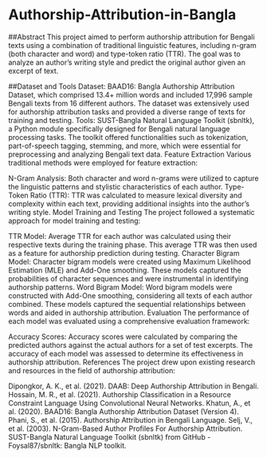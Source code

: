 # Authorship-Attribution-in-Bangla

##Abstract
This project aimed to perform authorship attribution for Bengali texts using a combination of traditional linguistic features, including n-gram (both character and word) and type-token ratio (TTR). The goal was to analyze an author’s writing style and predict the original author given an excerpt of text.

##Dataset and Tools
  Dataset: BAAD16: Bangla Authorship Attribution Dataset, which comprised 13.4+ million words and included 17,996 sample Bengali texts from 16 different authors. The dataset was extensively used for authorship attribution tasks and provided a diverse range of texts for training and testing.
  Tools: SUST-Bangla Natural Language Toolkit (sbnltk), a Python module specifically designed for Bengali natural language processing tasks. The toolkit offered functionalities such as tokenization, part-of-speech tagging, stemming, and more, which were essential for preprocessing and analyzing Bengali text data.
Feature Extraction
Various traditional methods were employed for feature extraction:

N-Gram Analysis: Both character and word n-grams were utilized to capture the linguistic patterns and stylistic characteristics of each author.
Type-Token Ratio (TTR): TTR was calculated to measure lexical diversity and complexity within each text, providing additional insights into the author’s writing style.
Model Training and Testing
The project followed a systematic approach for model training and testing:

TTR Model: Average TTR for each author was calculated using their respective texts during the training phase. This average TTR was then used as a feature for authorship prediction during testing.
Character Bigram Model: Character bigram models were created using Maximum Likelihood Estimation (MLE) and Add-One smoothing. These models captured the probabilities of character sequences and were instrumental in identifying authorship patterns.
Word Bigram Model: Word bigram models were constructed with Add-One smoothing, considering all texts of each author combined. These models captured the sequential relationships between words and aided in authorship attribution.
Evaluation
The performance of each model was evaluated using a comprehensive evaluation framework:

Accuracy Scores: Accuracy scores were calculated by comparing the predicted authors against the actual authors for a set of test excerpts. The accuracy of each model was assessed to determine its effectiveness in authorship attribution.
References
The project drew upon existing research and resources in the field of authorship attribution:

Dipongkor, A. K., et al. (2021). DAAB: Deep Authorship Attribution in Bengali.
Hossain, M. R., et al. (2021). Authorship Classification in a Resource Constraint Language Using Convolutional Neural Networks.
Khatun, A., et al. (2020). BAAD16: Bangla Authorship Attribution Dataset (Version 4).
Phani, S., et al. (2015). Authorship Attribution in Bengali Language.
Selj, V., et al. (2003). N-Gram-Based Author Profiles For Authorship Attribution.
SUST-Bangla Natural Language Toolkit (sbnltk) from GitHub - Foysal87/sbnltk: Bangla NLP toolkit.
